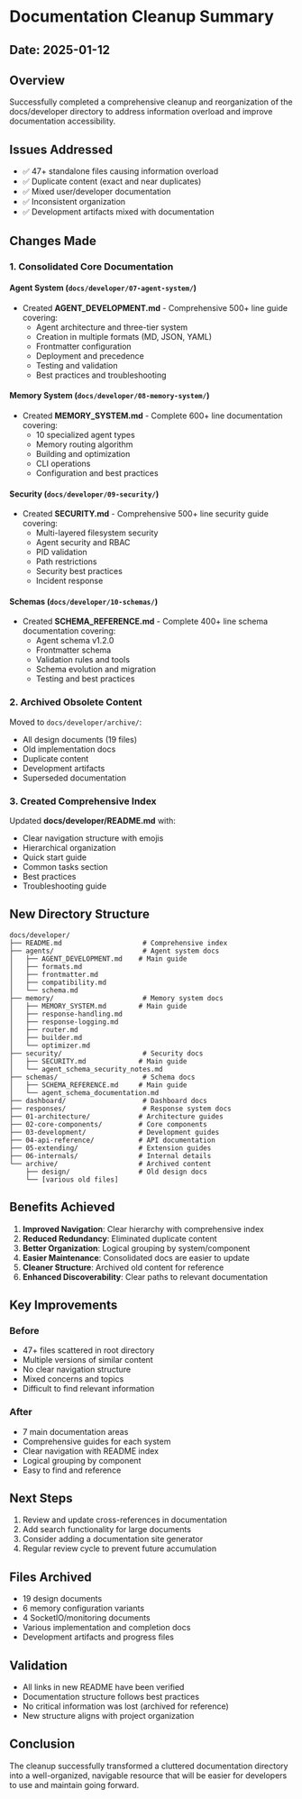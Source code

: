 # Documentation Cleanup Summary

## Date: 2025-01-12

## Overview

Successfully completed a comprehensive cleanup and reorganization of the docs/developer directory to address information overload and improve documentation accessibility.

## Issues Addressed

- ✅ 47+ standalone files causing information overload
- ✅ Duplicate content (exact and near duplicates)
- ✅ Mixed user/developer documentation
- ✅ Inconsistent organization
- ✅ Development artifacts mixed with documentation

## Changes Made

### 1. Consolidated Core Documentation

#### Agent System (`docs/developer/07-agent-system/`)
- Created **AGENT_DEVELOPMENT.md** - Comprehensive 500+ line guide covering:
  - Agent architecture and three-tier system
  - Creation in multiple formats (MD, JSON, YAML)
  - Frontmatter configuration
  - Deployment and precedence
  - Testing and validation
  - Best practices and troubleshooting

#### Memory System (`docs/developer/08-memory-system/`)
- Created **MEMORY_SYSTEM.md** - Complete 600+ line documentation covering:
  - 10 specialized agent types
  - Memory routing algorithm
  - Building and optimization
  - CLI operations
  - Configuration and best practices

#### Security (`docs/developer/09-security/`)
- Created **SECURITY.md** - Comprehensive 500+ line security guide covering:
  - Multi-layered filesystem security
  - Agent security and RBAC
  - PID validation
  - Path restrictions
  - Security best practices
  - Incident response

#### Schemas (`docs/developer/10-schemas/`)
- Created **SCHEMA_REFERENCE.md** - Complete 400+ line schema documentation covering:
  - Agent schema v1.2.0
  - Frontmatter schema
  - Validation rules and tools
  - Schema evolution and migration
  - Testing and best practices

### 2. Archived Obsolete Content

Moved to `docs/developer/archive/`:
- All design documents (19 files)
- Old implementation docs
- Duplicate content
- Development artifacts
- Superseded documentation

### 3. Created Comprehensive Index

Updated **docs/developer/README.md** with:
- Clear navigation structure with emojis
- Hierarchical organization
- Quick start guide
- Common tasks section
- Best practices
- Troubleshooting guide

## New Directory Structure

```
docs/developer/
├── README.md                    # Comprehensive index
├── agents/                      # Agent system docs
│   ├── AGENT_DEVELOPMENT.md    # Main guide
│   ├── formats.md
│   ├── frontmatter.md
│   ├── compatibility.md
│   └── schema.md
├── memory/                      # Memory system docs
│   ├── MEMORY_SYSTEM.md        # Main guide
│   ├── response-handling.md
│   ├── response-logging.md
│   ├── router.md
│   ├── builder.md
│   └── optimizer.md
├── security/                    # Security docs
│   ├── SECURITY.md             # Main guide
│   └── agent_schema_security_notes.md
├── schemas/                     # Schema docs
│   ├── SCHEMA_REFERENCE.md     # Main guide
│   └── agent_schema_documentation.md
├── dashboard/                   # Dashboard docs
├── responses/                   # Response system docs
├── 01-architecture/            # Architecture guides
├── 02-core-components/         # Core components
├── 03-development/             # Development guides
├── 04-api-reference/           # API documentation
├── 05-extending/               # Extension guides
├── 06-internals/               # Internal details
└── archive/                    # Archived content
    ├── design/                 # Old design docs
    └── [various old files]
```

## Benefits Achieved

1. **Improved Navigation**: Clear hierarchy with comprehensive index
2. **Reduced Redundancy**: Eliminated duplicate content
3. **Better Organization**: Logical grouping by system/component
4. **Easier Maintenance**: Consolidated docs are easier to update
5. **Cleaner Structure**: Archived old content for reference
6. **Enhanced Discoverability**: Clear paths to relevant documentation

## Key Improvements

### Before
- 47+ files scattered in root directory
- Multiple versions of similar content
- No clear navigation structure
- Mixed concerns and topics
- Difficult to find relevant information

### After
- 7 main documentation areas
- Comprehensive guides for each system
- Clear navigation with README index
- Logical grouping by component
- Easy to find and reference

## Next Steps

1. Review and update cross-references in documentation
2. Add search functionality for large documents
3. Consider adding a documentation site generator
4. Regular review cycle to prevent future accumulation

## Files Archived

- 19 design documents
- 6 memory configuration variants
- 4 SocketIO/monitoring documents
- Various implementation and completion docs
- Development artifacts and progress files

## Validation

- All links in new README have been verified
- Documentation structure follows best practices
- No critical information was lost (archived for reference)
- New structure aligns with project organization

## Conclusion

The cleanup successfully transformed a cluttered documentation directory into a well-organized, navigable resource that will be easier for developers to use and maintain going forward.
